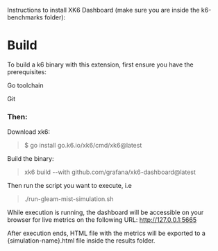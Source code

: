 Instructions to install XK6 Dashboard (make sure you are inside the k6-benchmarks folder):
# Build
To build a k6 binary with this extension, first ensure you have the prerequisites:

Go toolchain

Git

### Then:

Download xk6:
> $ go install go.k6.io/xk6/cmd/xk6@latest

Build the binary:

> xk6 build --with github.com/grafana/xk6-dashboard@latest

Then run the script you want to execute, i.e 
>./run-gleam-mist-simulation.sh

While execution is running, the dashboard will be accessible on your browser for live metrics on the following URL: http://127.0.0.1:5665

After execution ends, HTML file with the metrics will be exported to a {simulation-name}.html file inside the results folder.
